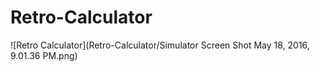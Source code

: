 # Retro-Calculator
![Retro Calculator](Retro-Calculator/Simulator Screen Shot May 18, 2016, 9.01.36 PM.png)
